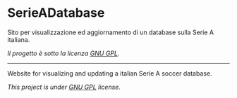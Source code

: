 SerieADatabase
==============

Sito per visualizzazione ed aggiornamento di un database sulla Serie A italiana.

*Il progetto è sotto la licenza [GNU GPL](COPYING).*

-------------------------------------------------------------------------------

Website for visualizing and updating a italian Serie A soccer database.

*This project is under [GNU GPL](COPYING) license.*
